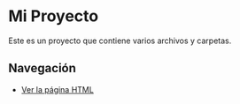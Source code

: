 
# Mi Proyecto

Este es un proyecto que contiene varios archivos y carpetas.

## Navegación

- [Ver la página HTML](/uliya/uliya-html/index.html)
